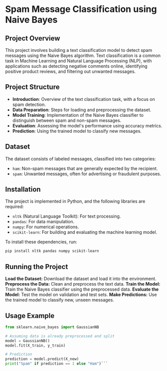 # Spam Message Classification using Naive Bayes

## Project Overview
This project involves building a text classification model to detect spam messages using the Naive Bayes algorithm. Text classification is a common task in Machine Learning and Natural Language Processing (NLP), with applications such as detecting negative comments online, identifying positive product reviews, and filtering out unwanted messages.

## Project Structure
- **Introduction**: Overview of the text classification task, with a focus on spam detection.
- **Data Preparation**: Steps for loading and preprocessing the dataset.
- **Model Training**: Implementation of the Naive Bayes classifier to distinguish between spam and non-spam messages.
- **Evaluation**: Assessing the model's performance using accuracy metrics.
- **Prediction**: Using the trained model to classify new messages.

## Dataset
The dataset consists of labeled messages, classified into two categories: 
- `ham`: Non-spam messages that are generally expected by the recipient.
- `spam`: Unwanted messages, often for advertising or fraudulent purposes.

## Installation
The project is implemented in Python, and the following libraries are required:
- `nltk` (Natural Language Toolkit): For text processing.
- `pandas`: For data manipulation.
- `numpy`: For numerical operations.
- `scikit-learn`: For building and evaluating the machine learning model.

To install these dependencies, run:
```bash
pip install nltk pandas numpy scikit-learn
```
## Running the Project
**Load the Dataset:** Download the dataset and load it into the environment.
**Preprocess the Data:** Clean and preprocess the text data.
**Train the Model:** Train the Naive Bayes classifier using the preprocessed data.
**Evaluate the Model:** Test the model on validation and test sets.
**Make Predictions:** Use the trained model to classify new, unseen messages.
## Usage Example
```python
from sklearn.naive_bayes import GaussianNB

# Assuming data is already preprocessed and split
model = GaussianNB()
model.fit(X_train, y_train)

# Prediction
prediction = model.predict(X_new)
print("Spam" if prediction == 1 else "Ham")```
